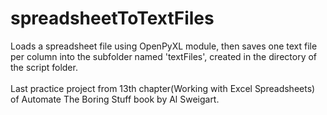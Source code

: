 # spreadsheetToTextFiles
Loads a spreadsheet file using OpenPyXL module, then saves one text file per column into the subfolder named 'textFiles', created in the directory of the script folder. <br><br> Last practice project from 13th chapter(Working with Excel Spreadsheets) of Automate The Boring Stuff  book by Al Sweigart.
